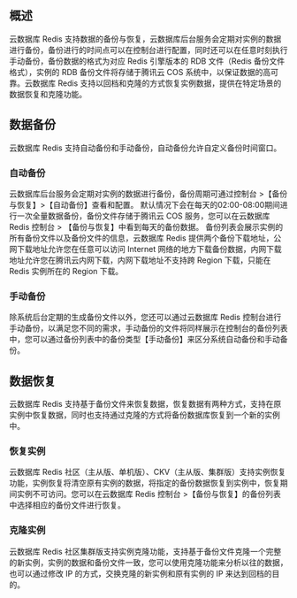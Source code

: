 
## 概述
云数据库 Redis 支持数据的备份与恢复，云数据库后台服务会定期对实例的数据进行备份，备份进行的时间点可以在控制台进行配置，同时还可以在任意时刻执行手动备份，备份数据的格式为对应 Redis 引擎版本的 RDB 文件（Redis 备份文件格式），实例的 RDB 备份文件将存储于腾讯云 COS 系统中，以保证数据的高可靠。云数据库 Redis 支持以回档和克隆的方式恢复实例数据，提供在特定场景的数据恢复和克隆功能。

## 数据备份
云数据库 Redis 支持自动备份和手动备份，自动备份允许自定义备份时间窗口。

### 自动备份
云数据库后台服务会定期对实例的数据进行备份，备份周期可通过控制台 >【备份与恢复】>【自动备份】查看和配置。
默认情况下会在每天的02:00-08:00期间进行一次全量数据备份，备份文件存储于腾讯云 COS 服务，您可以在云数据库 Redis 控制台 > 【备份与恢复】中看到每天的备份数据。
备份列表会展示实例的所有备份文件以及备份文件的信息，云数据库 Redis 提供两个备份下载地址，公网下载地址允许您在任意可以访问 Internet 网络的地方下载备份数据，内网下载地址允许您在腾讯云内网下载，内网下载地址不支持跨 Region 下载，只能在 Redis 实例所在的 Region 下载。

### 手动备份
除系统后台定期的生成备份文件以外，您还可以通过云数据库 Redis 控制台进行手动备份，以满足您不同的需求，手动备份的文件将同样展示在控制台的备份列表中，您可以通过备份列表中的备份类型【手动备份】来区分系统自动备份和手动备份。

## 数据恢复
云数据库 Redis 支持基于备份文件来恢复数据，恢复数据有两种方式，支持在原实例中恢复数据，同时也支持通过克隆的方式将备份数据库恢复到一个新的实例中。

### 恢复实例
云数据库 Redis 社区（主从版、单机版）、CKV（主从版、集群版）支持实例恢复功能，实例恢复将清空原有实例的数据，将指定的备份数据恢复到实例中，恢复期间实例不可访问。您可以在云数据库 Redis 控制台 >【备份与恢复】的备份列表中选择相应的备份文件进行恢复。

### 克隆实例
云数据库 Redis 社区集群版支持实例克隆功能，支持基于备份文件克隆一个完整的新实例，实例的数据和备份文件一致，您可以使用克隆功能来分析以往的数据，也可以通过修改 IP 的方式，交换克隆的新实例和原有实例的 IP 来达到回档的目的。


